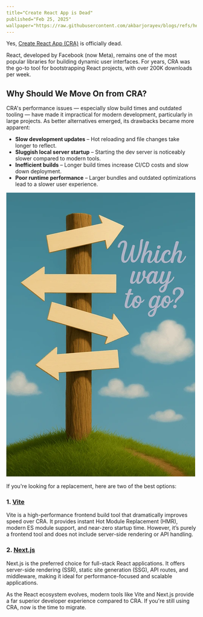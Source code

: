 ```yaml
---
title="Create React App is Dead"
published="Feb 25, 2025"
wallpaper="https://raw.githubusercontent.com/akbarjorayev/blogs/refs/heads/main/blogs/create-react-app-is-dead/assets/blog-wallpaper.webp?w=500&h=300"
---
```


Yes, [Create React App (CRA)](https://react.dev/blog/2025/02/14/sunsetting-create-react-app) is officially dead.

React, developed by Facebook (now Meta), remains one of the most popular libraries for building dynamic user interfaces. For years, CRA was the go-to tool for bootstrapping React projects, with over 200K downloads per week.

## Why Should We Move On from CRA?

CRA's performance issues — especially slow build times and outdated tooling — have made it impractical for modern development, particularly in large projects. As better alternatives emerged, its drawbacks became more apparent:

- **Slow development updates** – Hot reloading and file changes take longer to reflect.
- **Sluggish local server startup** – Starting the dev server is noticeably slower compared to modern tools.
- **Inefficient builds** – Longer build times increase CI/CD costs and slow down deployment.
- **Poor runtime performance** – Larger bundles and outdated optimizations lead to a slower user experience.

<picture>
  <source media="(prefers-color-scheme: dark)" srcset="https://raw.githubusercontent.com/akbarjorayev/blogs/main/blogs/create-react-app-is-dead/assets/which-way-to-go.dark.webp?w=500&h=750">
  <source media="(prefers-color-scheme: light)" srcset="https://raw.githubusercontent.com/akbarjorayev/blogs/main/blogs/create-react-app-is-dead/assets/which-way-to-go.light.webp?w=500&h=750">
  <img src="https://raw.githubusercontent.com/akbarjorayev/blogs/main/blogs/create-react-app-is-dead/assets/which-way-to-go.light.webp?w=500&h=750" alt="Which way to go?">
</picture>

If you're looking for a replacement, here are two of the best options:

### 1. [Vite](https://vite.dev/)

Vite is a high-performance frontend build tool that dramatically improves speed over CRA. It provides instant Hot Module Replacement (HMR), modern ES module support, and near-zero startup time. However, it’s purely a frontend tool and does not include server-side rendering or API handling.

### 2. [Next.js](https://nextjs.org/)

Next.js is the preferred choice for full-stack React applications. It offers server-side rendering (SSR), static site generation (SSG), API routes, and middleware, making it ideal for performance-focused and scalable applications.

As the React ecosystem evolves, modern tools like Vite and Next.js provide a far superior developer experience compared to CRA. If you're still using CRA, now is the time to migrate.
